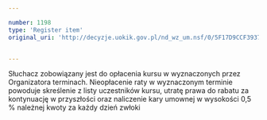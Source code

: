 ```yaml
---

number: 1198
type: 'Register item'
original_uri: 'http://decyzje.uokik.gov.pl/nd_wz_um.nsf/0/5F17D9CCF3937CA5C125731D00374F27?OpenDocument'


---
```


Słuchacz zobowiązany jest do opłacenia kursu w wyznaczonych przez Organizatora terminach. Nieopłacenie raty w wyznaczonym terminie powoduje skreślenie z listy uczestników kursu, utratę prawa do rabatu za kontynuację w przyszłości oraz naliczenie kary umownej w wysokości 0,5 % należnej kwoty za każdy dzień zwłoki
